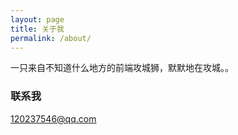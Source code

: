 ```yaml
---
layout: page
title: 关于我
permalink: /about/
---
```


一只来自不知道什么地方的前端攻城狮，默默地在攻城。。

### 联系我

[120237546@qq.com](mailto:120237546@qq.com)